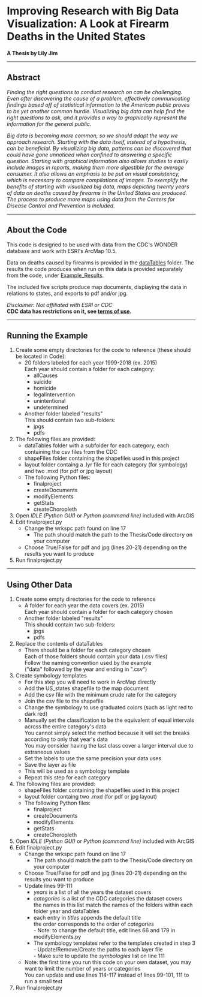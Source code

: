 # Improving Research with Big Data Visualization: A Look at Firearm Deaths in the United States

**A Thesis by Lily Jim**

---

## Abstract
*Finding the right questions to conduct research on can be challenging. Even after discovering the cause of a problem, effectively communicating findings based off of statistical information to the American public proves to be yet another common hurdle. Visualizing big data can help find the right questions to ask, and it provides a way to graphically represent the information for the general public.*

*Big data is becoming more common, so we should adapt the way we approach research. Starting with the data itself, instead of a hypothesis, can be beneficial. By visualizing big data, patterns can be discovered that could have gone unnoticed when confined to answering a specific question. Starting with graphical information also allows studies to easily include images in reports, making them more digestible for the average consumer. It also allows an emphasis to be put on visual consistency, which is necessary to compare compilations of images. To exemplify the benefits of starting with visualized big data, maps depicting twenty years of data on deaths caused by firearms in the United States are produced. The process to produce more maps using data from the Centers for Disease Control and Prevention is included.*

---

## About the Code

This code is designed to be used with data from the CDC's WONDER database and work with ESRI's ArcMap 10.5. 

Data on deaths caused by firearms is provided in the [dataTables](https://github.com/lmjim/Thesis/tree/main/Code/dataTables) folder.
The results the code produces when run on this data is provided separately from the code, under [Example_Results](https://github.com/lmjim/Thesis/tree/main/Example_Results). 

The included five scripts produce map documents, displaying the data in relations to states, and exports to pdf and/or jpg.

*Disclaimer: Not affiliated with ESRI or CDC*  
**CDC data has restrictions on it, see [terms of use](https://wonder.cdc.gov/mcd-icd10.html "CDC Wonder Database").**

---

## Running the Example

1. Create some empty directories for the code to reference (these should be located in Code):
    * 20 folders labeled for each year 1999-2018 (ex. 2015)  
      Each year should contain a folder for each category:  
      + allCauses
      + suicide
      + homicide
      + legalIntervention
      + unintentional
      + undetermined
    * Another folder labeled "results"  
      This should contain two sub-folders:
      + jpgs
      + pdfs
2. The following files are provided:
    * dataTables folder with a subfolder for each category, each containing the csv files from the CDC
    * shapeFiles folder containing the shapefiles used in this project
    * layout folder containg a .lyr file for each category (for symbology) and two .mxd (for pdf or jpg layout)
    * The following Python files:  
      + finalproject  
      + createDocuments  
      + modifyElements  
      + getStats  
      + createChoropleth
3. Open *IDLE (Python GUI)* or *Python (command line)* included with ArcGIS
4. Edit finalproject.py
    * Change the wrkspc path found on line 17
      + The path should match the path to the Thesis/Code directory on your computer
    * Choose True/False for pdf and jpg (lines 20-21) depending on the results you want to produce
5. Run finalproject.py

---

## Using Other Data

1. Create some empty directories for the code to reference
    * A folder for each year the data covers (ex. 2015)  
    Each year should contain a folder for each category chosen  
    * Another folder labeled "results"  
      This should contain two sub-folders:
      + jpgs
      + pdfs
2. Replace the contents of dataTables
    * There should be a folder for each category chosen  
    Each of those folders should contain your data (.csv files)  
    Follow the naming convention used by the example  
    ("data" followed by the year and ending in ".csv")
3. Create symbology templates
    * For this step you will need to work in ArcMap directly
    * Add the US_states shapefile to the map document
    * Add the csv file with the minimum crude rate for the category
    * Join the csv file to the shapefile
    * Change the symbology to use graduated colors (such as light red to dark red)
    * Manually set the classification to be the equivalent of equal intervals across the entire category's data  
      You cannot simply select the method because it will set the breaks according to only that year's data  
      You may consider having the last class cover a larger interval due to extraneous values  
    * Set the labels to use the same precision your data uses
    * Save the layer as file  
    * This will be used as a symbology template
    * Repeat this step for each category
4. The following files are provided:
    * shapeFiles folder containing the shapefiles used in this project
    * layout folder containg two .mxd (for pdf or jpg layout)
    * The following Python files:  
      + finalproject  
      + createDocuments  
      + modifyElements  
      + getStats  
      + createChoropleth
5. Open *IDLE (Python GUI)* or *Python (command line)* included with ArcGIS
6. Edit finalproject.py
    * Change the wrkspc path found on line 17
      + The path should match the path to the Thesis/Code directory on your computer
    * Choose True/False for pdf and jpg (lines 20-21) depending on the results you want to produce
    * Update lines 99-111
      + *years* is a list of all the years the dataset covers
      + *categories* is a list of the CDC categories the dataset covers  
        the names in this list match the names of the folders within each folder year and dataTables
      + each entry in *titles* appends the default title  
        the order corresponds to the order of *categories*  
            - Note: to change the default title, edit lines 66 and 179 in modifyElements.py
      + The symbology templates refer to the templates created in step 3  
            - Update/Remove/Create the paths to each layer file  
            - Make sure to update the *symbologies* list on line 111
     * Note: the first time you run this code on your own dataset, you may want to limit the number of years or categories  
         You can update and use lines 114-117 instead of lines 99-101, 111 to run a small test
7. Run finalproject.py
